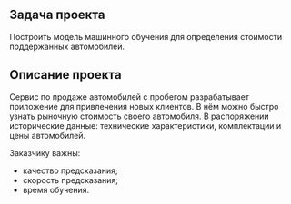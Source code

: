 ## Задача проекта
Построить модель машинного обучения для определения стоимости поддержанных автомобилей.

## Описание проекта
Сервис по продаже автомобилей с пробегом разрабатывает приложение для привлечения новых клиентов. В нём можно быстро узнать рыночную стоимость своего автомобиля. В распоряжении исторические данные: технические характеристики, комплектации и цены автомобилей. 

Заказчику важны:

- качество предсказания;
- скорость предсказания;
- время обучения.
